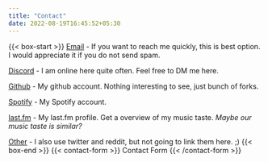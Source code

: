 ```yaml
---
title: "Contact"
date: 2022-08-19T16:45:52+05:30
---
```

{{< box-start >}}
[Email](mailto:sudip@blackpiratex.com) - If you want to reach me quickly, this is best option. I would appreciate it if you do not send spam.

[Discord](https://discordapp.com/users/929940200950497370) - I am online here quite often. Feel free to DM me here.

[Github](https://github.com/blackpirateapps) - My github account. Nothing interesting to see, just bunch of forks.

[Spotify](https://open.spotify.com/user/sudipmandal?si=GsReGo6WT5K67eOR_q5Ofw) - My Spotify account.

[last.fm](https://last.fm/user/thesudipmandal) - My last.fm profile. Get a overview of my music taste. *Maybe our music taste is similar?*

[Other](https://www.youtube.com/watch?v=dQw4w9WgXcQ) - I  also use twitter and reddit, but not going to link them here. ;) 
{{< box-end >}}
{{< contact-form >}}
Contact Form
{{< /contact-form >}}
